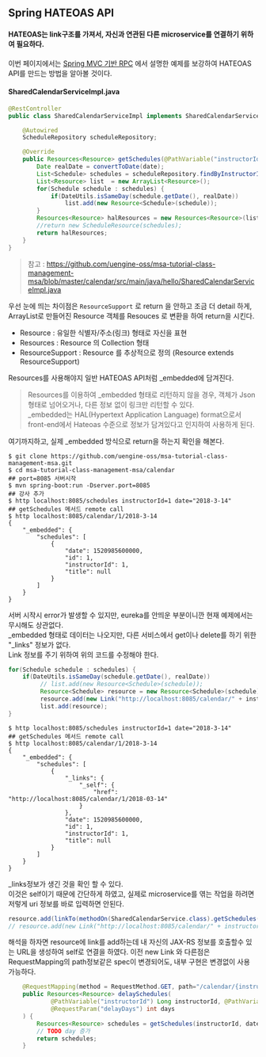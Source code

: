 Spring HATEOAS API
------
#### HATEOAS는 link구조를 가져서, 자신과 연관된 다른 microservice를 연결하기 위하여 필요하다.  
이번 페이지에서는 [Spring MVC 기반 RPC](https://github.com/TheOpenCloudEngine/uEngine-cloud/wiki/Spring-MVC-기반-RPC) 에서 설명한 예제를 보강하여 HATEOAS API를 만드는 방법을 알아볼 것이다.  

#### SharedCalendarServiceImpl.java
```java
@RestController
public class SharedCalendarServiceImpl implements SharedCalendarService {

    @Autowired
    ScheduleRepository scheduleRepository;

    @Override
    public Resources<Resource> getSchedules(@PathVariable("instructorId") Long instructorId, @PathVariable("date") String date) {
        Date realDate = convertToDate(date);
        List<Schedule> schedules = scheduleRepository.findByInstructorId(instructorId);
        List<Resource> list  = new ArrayList<Resource>();
        for(Schedule schedule : schedules) {
            if(DateUtils.isSameDay(schedule.getDate(), realDate))
                list.add(new Resource<Schedule>(schedule));
        }
        Resources<Resource> halResources = new Resources<Resource>(list);
        //return new ScheduleResource(schedules);
        return halResources;
    }
}
```
> 참고 : https://github.com/uengine-oss/msa-tutorial-class-management-msa/blob/master/calendar/src/main/java/hello/SharedCalendarServiceImpl.java

우선 눈에 띄는 차이점은 `ResourceSupport` 로 return 을 안하고 조금 더 detail 하게,  
ArrayList로 만들어진 Resource 객체를 Resouces<Resource> 로 변환을 하여 return을 시킨다.  
* Resource : 유일한 식별자/주소(링크) 형태로 자신을 표현
* Resources : Resource 의 Collection 형태
* ResourceSupport : Resource 를 추상적으로 정의 (Resource<T> extends ResourceSupport)

Resources를 사용해야지 일반 HATEOAS API처럼 _embedded에 담겨진다.  
> Resources를 이용하여 _embedded 형태로 리턴하지 않을 경우,
> 객체가 Json형태로 넘어오거나, 다른 정보 없이 링크만 리턴할 수 있다.  
> _embedded는  HAL(Hypertext Application Language) format으로서 
> front-end에서 Hateoas 수준으로 정보가 담겨있다고 인지하여 사용하게 된다.  

여기까지하고, 실제 _embedded 방식으로 return을 하는지 확인을 해본다.  
```
$ git clone https://github.com/uengine-oss/msa-tutorial-class-management-msa.git
$ cd msa-tutorial-class-management-msa/calendar
## port=8085 서버시작
$ mvn spring-boot:run -Dserver.port=8085
## 강사 추가
$ http localhost:8085/schedules instructorId=1 date="2018-3-14"
## getSchedules 메서드 remote call
$ http localhost:8085/calendar/1/2018-3-14
{
    "_embedded": {
        "schedules": [
            {
                "date": 1520985600000,
                "id": 1,
                "instructorId": 1,
                "title": null
            }
        ]
    }
}
```
서버 시작시 error가 발생할 수 있지만, eureka를 안띄운 부분이니깐 현재 예제에서는 무시해도 상관없다.  
_embedded 형태로 데이터는 나오지만, 다른 서비스에서 get이나 delete를 하기 위한 "_links" 정보가 없다.  
Link 정보를 주기 위하여 위의 코드를 수정해야 한다.  

```java
for(Schedule schedule : schedules) {
    if(DateUtils.isSameDay(schedule.getDate(), realDate))
         // list.add(new Resource<Schedule>(schedule));
         Resource<Schedule> resource = new Resource<Schedule>(schedule);
         resource.add(new Link("http://localhost:8085/calendar/" + instructorId + "/" + date, "_self"));
         list.add(resource);
}
```

```
$ http localhost:8085/schedules instructorId=1 date="2018-3-14"
## getSchedules 메서드 remote call
$ http localhost:8085/calendar/1/2018-3-14
{
    "_embedded": {
        "schedules": [
            {
                "_links": {
                    "_self": {
                        "href": "http://localhost:8085/calendar/1/2018-03-14"
                    }
                },
                "date": 1520985600000,
                "id": 1,
                "instructorId": 1,
                "title": null
            }
        ]
    }
}
```

_links정보가 생긴 것을 확인 할 수 있다.  
이것은 self이기 때문에 간단하게 하였고, 실제로 microservice를 엮는 작업을 하려면  
저렇게 uri 정보를 바로 입력하면 안된다.  
``` java
resource.add(linkTo(methodOn(SharedCalendarService.class).getSchedules(instructorId,date)).withSelfRel());
// resource.add(new Link("http://localhost:8085/calendar/" + instructorId + "/" + date, "_self"));
```
해석을 하자면 resource에 link를 add하는데 내 자신의 JAX-RS 정보를 호출할수 있는 URL을 생성하여 self로 연결을 하였다. 
이전 new Link 와 다른점은 RequestMapping의 path정보같은 spec이 변경되어도, 내부 구현은 변경없이 사용 가능하다.  

```java
    @RequestMapping(method = RequestMethod.GET, path="/calendar/{instructorId}/{date}/delay")
    public Resources<Resource> delaySchedules(
            @PathVariable("instructorId") Long instructorId, @PathVariable("date") String date,
            @RequestParam("delayDays") int days
    ) {
        Resources<Resource> schedules = getSchedules(instructorId, date);
        // TODO day 증가
        return schedules;
    }
```